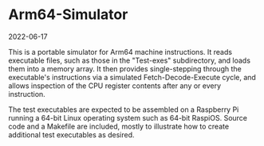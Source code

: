 # Arm64-Simulator
2022-06-17

This is a portable simulator for Arm64 machine instructions.  It reads executable files, such as those in the "Test-exes" subdirectory, and loads them into a memory array.  It then provides single-stepping through the executable's instructions via a simulated Fetch-Decode-Execute cycle, and allows inspection of the CPU register contents after any or every instruction.

The test executables are expected to be assembled on a Raspberry Pi running a 64-bit Linux operating system such as 64-bit RaspiOS.  Source code and a Makefile are included, mostly to illustrate how to create additional test executables as desired.
